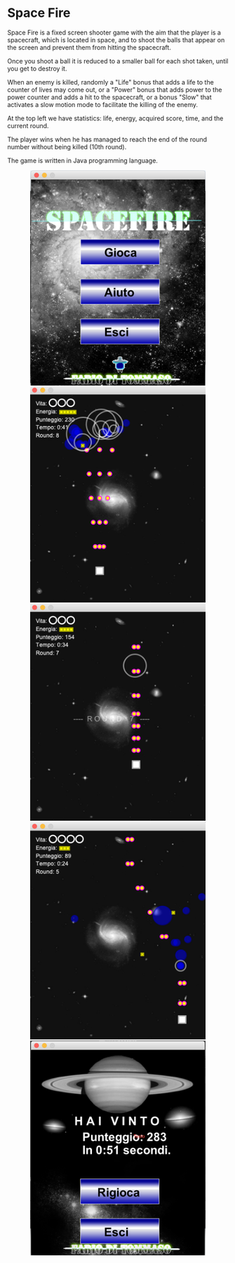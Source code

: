 # Space Fire

Space Fire is a fixed screen shooter game with the aim that the player is a spacecraft, which is located in space, and to shoot the balls that appear on the screen and prevent them from hitting the spacecraft.

Once you shoot a ball it is reduced to a smaller ball for each shot taken, until you get to destroy it.

When an enemy is killed, randomly a "Life" bonus that adds a life to the counter of lives may come out, or a "Power" bonus that adds power to the power counter and adds a hit to the spacecraft, or a bonus "Slow" that activates a slow motion mode to facilitate the killing of the enemy.

At the top left we have statistics: life, energy, acquired score, time, and the current round.

The player wins when he has managed to reach the end of the round number without being killed (10th round).

The game is written in Java programming language.

<div align="center">
    <img src="/Screen/Screen_menu.png" width="400px"</img> 
    <img src="/Screen/Screen_game(3).png" width="400px"</img>  
    <img src="/Screen/Screen_game(2).png" width="400px"</img> 
    <img src="/Screen/Screen_game(1).png" width="400px"</img> 
    <img src="/Screen/Screen_win.png" width="400px"</img> 
</div>


